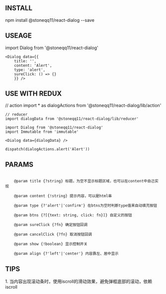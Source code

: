 <h2>INSTALL</h2>
	npm install @stoneqq11/react-dialog --save

<h2>USEAGE</h2>
	import Dialog from '@stoneqq11/react-dialog'

	<Dialog data={{
		title: '',
		content: 'Alert',
		type: 'alert',
		sureClick: () => {}
		}} />

<h2>USE WITH REDUX</h2>
	// action
	import * as dialogActions from '@stoneqq11/react-dialog/lib/action'

	// reducer
	import dialogData from '@stoneqq11/react-dialog/lib/reducer'

	import Dialog from '@stoneqq11/react-dialog'
	import Immutable from 'immutable'

	<Dialog data={dialogData} />

	dispatch(dialogActions.alert('Alert'))

<h2>PARAMS</h2>
<code>
    @param title {?string} 标题，为空不显示标题区域，也可以在content中自己实现
</code>
<code>
    @param content {!string} 提示内容，可以是html串
</code>
<code>
    @param type {?'alert'|'confirm'} 在btns为空时判断type值来自动填充按钮
</code>
<code>
    @param btns {?[{text: string, click: fn}]} 自定义的按钮
</code>
<code>
    @param sureClick {?fn} 确定按钮回调
</code>
<code>
    @param cancelClick {?fn} 取消按钮回调
</code>
<code>
    @param show {!boolean} 显示控制开关
</code>
<code>
    @param align {?'left'|'center'} 内容靠左、居中显示
</code>

<h2>TIPS</h2>
	1. 当内容出现滚动条时，使用iscroll的滑动效果，避免弹框底部的滚动，依赖iscroll